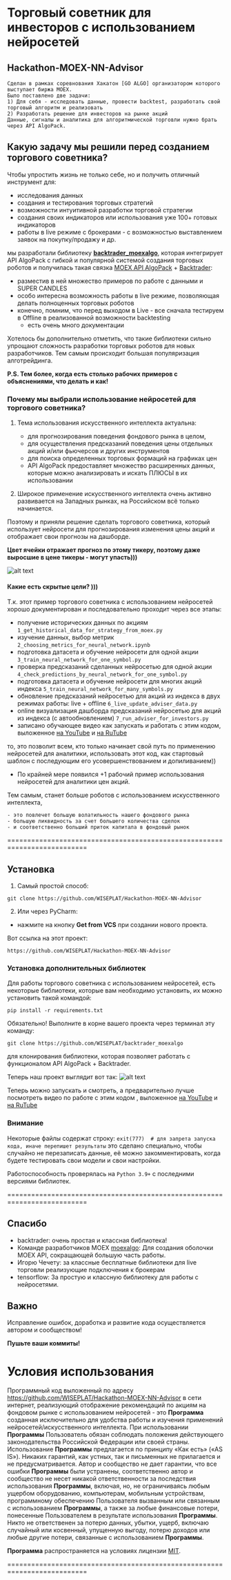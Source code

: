 # Торговый советник для инвесторов с использованием нейросетей
## Hackathon-MOEX-NN-Advisor

```
Сделан в рамках соревнования Хакатон [GO ALGO] организатором которого выступает биржа MOEX.
Было поставлено две задачи:
1) Для себя - исследовать данные, провести backtest, разработать свой торговый алгоритм и реализовать 
2) Разработать решение для инвесторов на рынке акций
Данные, сигналы и аналитика для алгоритмической торговли нужно брать через API AlgoPack. 
```

## Какую задачу мы решили перед созданием торгового советника?

Чтобы упростить жизнь не только себе, но и получить отличный инструмент для:
  - исследования данных 
  - создания и тестирования торговых стратегий
  - возможности интуитивной разработки торговой стратегии
  - создания своих индикаторов или использования уже 100+ готовых индикаторов
  - работы в live режиме с брокерами - с возможностью выставлением заявок на покупку/продажу и др.

мы разработали библиотеку [**backtrader_moexalgo**](https://github.com/WISEPLAT/backtrader_moexalgo), которая интегрирует API AlgoPack с гибкой и популярной системой создания торговых роботов
и получилась такая связка [MOEX API AlgoPack](https://www.moex.com/ru/algopack/about) + [Backtrader](https://github.com/WISEPLAT/backtrader ):
  - разместив в ней множество примеров по работе с данными и SUPER CANDLES
  - особо интересна возможность работы в live режиме, позволяющая делать полноценных торговых роботов
  - конечно, помним, что перед выходом в Live - все сначала тестируем в Offline в реализованной возможности backtesting
    - есть очень много документации 

Хотелось бы дополнительно отметить, что такие библиотеки сильно упрощают сложность разработки торговых роботов для новых разработчиков.
Тем самым происходит большая популяризация алготрейдинга. 

**P.S. Тем более, когда есть столько рабочих примеров с объяснениями, что делать и как!** 

### Почему мы выбрали использование нейросетей для торгового советника?
1. Тема использования искусственного интеллекта актуальна:
   - для прогнозирования поведения фондового рынка в целом, 
   - для осуществления предсказаний поведения цены отдельных акций и/или фьючерсов и других инструментов
   - для поиска определенных торговых формаций на графиках цен
   - API AlgoPack предоставляет множество расширенных данных, которые можно анализировать и искать ПЛЮСЫ в их использовании
   

2. Широкое применение искусственного интеллекта очень активно развивается на Западных рынках, на Российском всё только начинается.


Поэтому и приняли решение сделать торгового советника, который использует нейросети для прогнозирования изменения цены акций и отображает свои прогнозы на дашборде.

**Цвет ячейки отражает прогноз по этому тикеру, поэтому даже выросшие в цене тикеры - могут упасть)))**

![alt text](https://raw.githubusercontent.com/WISEPLAT/imgs_for_repos/master/dashboard.jpg)



#### Какие есть скрытые цели? )))
Т.к. этот пример торгового советника с использованием нейросетей хорошо документирован и последовательно проходит через все этапы:
    
- получение исторических данных по акциям
```1_get_historical_data_for_strategy_from_moex.py```
- изучение данных, выбор метрик 
```2_choosing_metrics_for_neural_network.ipynb```
- подготовка датасета и обучение нейросети для одной акции
```3_train_neural_network_for_one_symbol.py```
- проверка предсказаний сделанных нейросетью для одной акции
```4_check_predictions_by_neural_network_for_one_symbol.py```
- подготовка датасета и обучение нейросети для многих акций индекса
```5_train_neural_network_for_many_symbols.py```
- обновление предсказаний нейросетью для акций из индекса в двух режимах работы: live + offline 
```6_live_update_adviser_data.py```
- online визуализация дашборда предсказаний нейросетью для акций из индекса (с автообновлением)
```7_run_adviser_for_investors.py```
- записано обучающее видео как запускать и работать с этим кодом, выложенное [на YouTube](https://youtu.be/yrQFqvc4fk0 ) и [на RuTube](https://rutube.ru/video/private/1255dfe65f4db8736b894cae72b14c45/?p=oOFSDPr1El6lq586tIm2qg )

то, это позволит всем, кто только начинает свой путь по применению нейросетей для аналитики, использовать этот код, 
как стартовый шаблон с последующим его усовершенствованием и допиливанием)) 

- По крайней мере появился +1 рабочий пример использования нейросетей для аналитики цен акций.

Тем самым, станет больше роботов с использованием искусственного интеллекта,
```
- это повлечет большую волатильность нашего фондового рынка
- большую ликвидность за счет большего количества сделок
- и соответственно больший приток капитала в фондовый рынок
```


==========================================================================

## Установка
1) Самый простой способ:
```shell
git clone https://github.com/WISEPLAT/Hackathon-MOEX-NN-Advisor
```

2) Или через PyCharm:
- нажмите на кнопку **Get from VCS** при создании нового проекта.

Вот ссылка на этот проект:
```shell
https://github.com/WISEPLAT/Hackathon-MOEX-NN-Advisor
```

### Установка дополнительных библиотек
Для работы торгового советника с использованием нейросетей, есть некоторые библиотеки, которые вам необходимо установить,
их можно установить такой командой:
```shell
pip install -r requirements.txt
```

Обязательно! Выполните в корне вашего проекта через терминал эту команду:
```shell
git clone https://github.com/WISEPLAT/backtrader_moexalgo
```
для клонирования библиотеки, которая позволяет работать с функционалом API AlgoPack + Backtrader.

Теперь наш проект выглядит вот так:
![alt text](https://raw.githubusercontent.com/WISEPLAT/imgs_for_repos/master/hackathon_moex_nn_advisor.jpg )

Теперь можно запускать и смотреть, а предварительно лучше посмотреть видео по работе с этим кодом
, выложенное [на YouTube](https://youtu.be/3y05ihswXeo ) и [на RuTube](https://rutube.ru/video/private/b910124d9ed7bbe3b4bfda3c827b0b0a/?p=Mtp8vRUBr4WSzcD-Vh71tQ )

### Внимание
Некоторые файлы содержат строку:
```exit(777)  # для запрета запуска кода, иначе перепишет результаты```
это сделано специально, чтобы случайно не перезаписать данные, её можно закомментировать, когда будете тестировать свои модели и свои настройки.


Работоспособность проверялась на ```Python 3.9+``` с последними версиями библиотек.


==========================================================================

## Спасибо
- backtrader: очень простая и классная библиотека!
- Команде разработчиков MOEX [moexalgo](https://github.com/moexalgo/moexalgo): Для создания оболочки MOEX API, сокращающей большую часть работы.
- Игорю Чечету: за классные бесплатные библиотеки для live торговли реализующие подключения к брокерам 
- tensorflow: За простую и классную библиотеку для работы с нейросетями.

## Важно
Исправление ошибок, доработка и развитие кода осуществляется автором и сообществом!

**Пушьте ваши коммиты!** 

# Условия использования
Программный код выложенный по адресу https://github.com/WISEPLAT/Hackathon-MOEX-NN-Advisor в сети интернет, реализующий отображение рекомендаций по акциям на фондовом рынке с использованием нейросетей - это **Программа** созданная исключительно для удобства работы и изучения применений нейросетей/искусственного интеллекта.
При использовании **Программы** Пользователь обязан соблюдать положения действующего законодательства Российской Федерации или своей страны.
Использование **Программы** предлагается по принципу «Как есть» («AS IS»). Никаких гарантий, как устных, так и письменных не прилагается и не предусматривается.
Автор и сообщество не дает гарантии, что все ошибки **Программы** были устранены, соответственно автор и сообщество не несет никакой ответственности за
последствия использования **Программы**, включая, но, не ограничиваясь любым ущербом оборудованию, компьютерам, мобильным устройствам, 
программному обеспечению Пользователя вызванным или связанным с использованием **Программы**, а также за любые финансовые потери,
понесенные Пользователем в результате использования **Программы**.
Никто не ответственен за потерю данных, убытки, ущерб, включаю случайный или косвенный, упущенную выгоду, потерю доходов или любые другие потери,
связанные с использованием **Программы**.

**Программа** распространяется на условиях лицензии [MIT](https://choosealicense.com/licenses/mit).

==========================================================================

